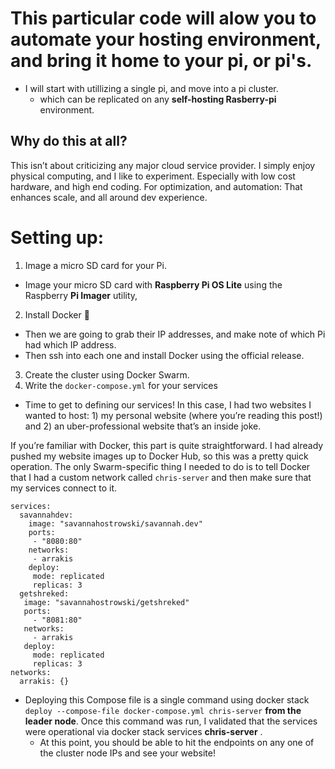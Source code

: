 # This particular code will alow you to automate your hosting environment, and bring it home to your pi, or pi's.

- I will start with utillizing a single pi, and move into a pi cluster.
  - which can be replicated on any **self-hosting Rasberry-pi** environment.

## Why do this at all?

This isn’t about criticizing any major cloud service provider. I simply enjoy physical computing, and I like to experiment. Especially with low cost hardware, and high end coding. For optimization, and automation: That enhances scale, and all around dev experience.

# Setting up:

1. Image a micro SD card for your Pi.

- Image your micro SD card with **Raspberry Pi OS Lite** using the Raspberry **Pi Imager** utility,

2. Install Docker 🐳

- Then we are going to grab their IP addresses, and make note of which Pi had which IP address.
- Then ssh into each one and install Docker using the official release.

3. Create the cluster using Docker Swarm.
4. Write the `docker-compose.yml` for your services

- Time to get to defining our services! In this case, I had two websites I wanted to host: 1) my personal website (where you’re reading this post!) and 2) an uber-professional website that’s an inside joke.

If you’re familiar with Docker, this part is quite straightforward. I had already pushed my website images up to Docker Hub, so this was a pretty quick operation. The only Swarm-specific thing I needed to do is to tell Docker that I had a custom network called `chris-server` and then make sure that my services connect to it.

```
services:
  savannahdev:
    image: "savannahostrowski/savannah.dev"
    ports:
     - "8080:80"
    networks:
     - arrakis
    deploy:
     mode: replicated
     replicas: 3
  getshreked:
   image: "savannahostrowski/getshreked"
   ports:
     - "8081:80"
   networks:
     - arrakis
   deploy:
     mode: replicated
     replicas: 3
networks:
  arrakis: {}
```

- Deploying this Compose file is a single command using docker stack `deploy --compose-file docker-compose.yml chris-server` **from the leader node**. Once this command was run, I validated that the services were operational via docker stack services **chris-server** .
  - At this point, you should be able to hit the endpoints on any one of the cluster node IPs and see your website!
